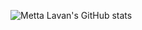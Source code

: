 ![Metta Lavan's GitHub stats](https://github-readme-stats.vercel.app/api?username=lavanmetta&show_icons=true&theme=radical)
